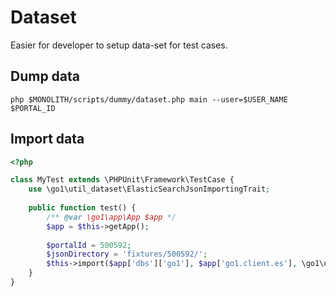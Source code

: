 Dataset
=======

Easier for developer to setup data-set for test cases.

## Dump data

    php $MONOLITH/scripts/dummy/dataset.php main --user=$USER_NAME $PORTAL_ID

## Import data

```php
<?php

class MyTest extends \PHPUnit\Framework\TestCase {
    use \go1\util_dataset\ElasticSearchJsonImportingTrait;
    
    public function test() {
        /** @var \go1\app\App $app */
        $app = $this->getApp();
       
        $portalId = 500592;
        $jsonDirectory = 'fixtures/500592/';
        $this->import($app['dbs']['go1'], $app['go1.client.es'], \go1\util\es\Schema::portalIndex($portalId), $app['accounts_name'], $jsonDirectory);
    }
}
```
